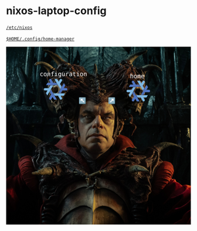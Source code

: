 # nixos-laptop-config


[`/etc/nixos`](./nixos/)

[`$HOME/.config/home-manager`](./nixos/hosts/default/home-manager)

![pure eval](./pure_eval.jpg)

